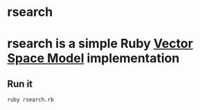 # rsearch
rsearch is a simple Ruby [Vector Space Model](http://en.wikipedia.org/wiki/Vector_space_model) implementation
=======

## Run it

	ruby rsearch.rb

